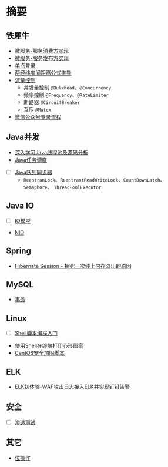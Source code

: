 # 摘要

## 铁犀牛
* [微服务-服务消费方实现](/ironrhino/remoting-consumer.md)  
* [微服务-服务发布方实现](/ironrhino/remoting-provider.md)  
* [单点登录](/ironrhino/single-sign-on.md)  
* [两经纬度间距离公式推导](/ironrhino/distance-formula-of-two-coordinates.md)  
* [流量控制](/ironrhino/throttle.md)
    * 并发量控制 `@Bulkhead`、`@Concurrency`
    * 频率控制 `@Frequency`、`@RateLimiter`
    * 断路器 `@CircuitBreaker`
    * 互斥 `@Mutex`
* [微信公众号登录流程](/ironrhino/wechat-login.md)

## Java并发
* [深入学习Java线程池及源码分析](/concurrent/ThreadPoolExecutor.md)  
* [Java任务调度](/concurrent/ScheduledThreadPoolExecutor.md)
* [ ] [Java队列同步器](/concurrent/AbstractQueuedSynchronizer.md)  
    * `ReentranLock`、`ReentrantReadWriteLock`、`CountDownLatch`、`Semaphore`、 `ThreadPoolExecutor`

## Java IO
* [ ] [IO模型](/IO/IO_model.md)
* [NIO](/IO/NIO.md)

## Spring
* [Hibernate Session - 探究一次线上内存溢出的原因](/spring/Hibernate_Session.md)

## MySQL
* [事务](/MySQL/Transaction.md)

## Linux
* [ ] [Shell脚本编程入门](/linux/simple_shell_script.md)
* [使用Shell在终端打印心形图案](/linux/print_a_heart.md)
* [CentOS安全加固脚本](/linux/centos_reinforce.sh)

## ELK
* [ELK初体验-WAF攻击日志接入ELK并实现钉钉告警](/elk/rsyslog-elk-alarm.md)

## 安全
* [ ] [渗透测试](/penetration/penetration_testing.md)

## 其它
* [位操作](bit-operation.md) 